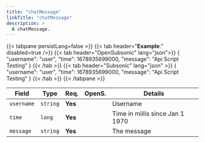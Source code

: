```yaml
---
title: "chatMessage"
linkTitle: "chatMessage"
description: >
  A chatMessage.
---
```


{{< tabpane persistLang=false >}}
{{< tab header="**Example**:" disabled=true />}}
{{< tab header="OpenSubsonic" lang="json">}}
{
  "username": "user",
  "time": 1678935699000,
  "message": "Api Script Testing"
}
{{< /tab >}}
{{< tab header="Subsonic" lang="json" >}}
{
  "username": "user",
  "time": 1678935699000,
  "message": "Api Script Testing"
}
{{< /tab >}}
{{< /tabpane >}}

| Field |  Type | Req. | OpenS. | Details |
| --- | --- | --- | --- | --- |
| `username` | `string` | **Yes** |     | Username |
| `time` | `long` | **Yes** |     | Time in millis since Jan 1 1970  |
| `message` | `string` | **Yes**|     | The message |
